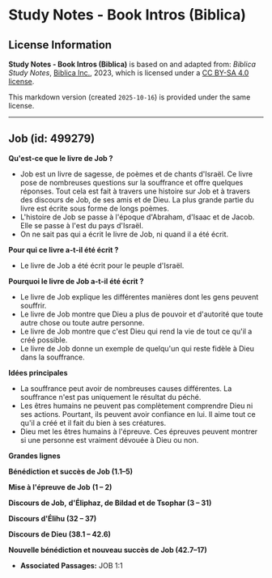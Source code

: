 # Study Notes - Book Intros (Biblica)

## License Information

**Study Notes - Book Intros (Biblica)** is based on and adapted from: _Biblica Study Notes_, [Biblica Inc.](https://www.biblica.com/), 2023, which is licensed under a [CC BY-SA 4.0 license](https://creativecommons.org/licenses/by-sa/4.0/legalcode.en).

This markdown version (created `2025-10-16`) is provided under the same license.



--------------------------------

## Job (id: 499279)

**Qu'est\-ce que le livre de Job ?**

* Job est un livre de sagesse, de poèmes et de chants d'Israël. Ce livre pose de nombreuses questions sur la souffrance et offre quelques réponses. Tout cela est fait à travers une histoire sur Job et à travers des discours de Job, de ses amis et de Dieu. La plus grande partie du livre est écrite sous forme de longs poèmes.
* L'histoire de Job se passe à l'époque d'Abraham, d'Isaac et de Jacob. Elle se passe à l'est du pays d'Israël.
* On ne sait pas qui a écrit le livre de Job, ni quand il a été écrit.

**Pour qui ce livre a\-t\-il été écrit ?**

* Le livre de Job a été écrit pour le peuple d'Israël.

**Pourquoi le livre de Job a\-t\-il été écrit ?**

* Le livre de Job explique les différentes manières dont les gens peuvent souffrir.
* Le livre de Job montre que Dieu a plus de pouvoir et d'autorité que toute autre chose ou toute autre personne.
* Le livre de Job montre que c'est Dieu qui rend la vie de tout ce qu'il a créé possible.
* Le livre de Job donne un exemple de quelqu'un qui reste fidèle à Dieu dans la souffrance.

**Idées principales**

* La souffrance peut avoir de nombreuses causes différentes. La souffrance n'est pas uniquement le résultat du péché.
* Les êtres humains ne peuvent pas complètement comprendre Dieu ni ses actions. Pourtant, ils peuvent avoir confiance en lui. Il aime tout ce qu'il a créé et il fait du bien à ses créatures.
* Dieu met les êtres humains à l'épreuve. Ces épreuves peuvent montrer si une personne est vraiment dévouée à Dieu ou non.

**Grandes lignes**

**Bénédiction et succès de Job (1\.1–5\)**

**Mise à l'épreuve de Job** **(1 – 2\)**

**Discours de Job,** **d'Éliphaz, de Bildad et de Tsophar (3 – 31\)**

**Discours d'Élihu (32 – 37\)**

**Discours de Dieu (38\.1 – 42\.6\)**

**Nouvelle bénédiction et nouveau succès de Job (42\.7–17\)**

* **Associated Passages:** JOB 1:1

